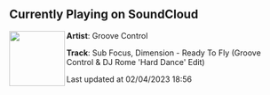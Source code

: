 ## Currently Playing on SoundCloud

[<img align="left" width="100" src="https://i1.sndcdn.com/artworks-yK1pUfBUBX1JP0Hs-stKlKA-t500x500.jpg">](https://soundcloud.com/groove-control/sub-focus-dimension-ready-to-fly-groove-control-dj-rome-hard-dance-edit-soundcloud)

**Artist**: Groove Control 

**Track**: Sub Focus, Dimension - Ready To Fly (Groove Control & DJ Rome 'Hard Dance' Edit)

Last updated at 02/04/2023 18:56
